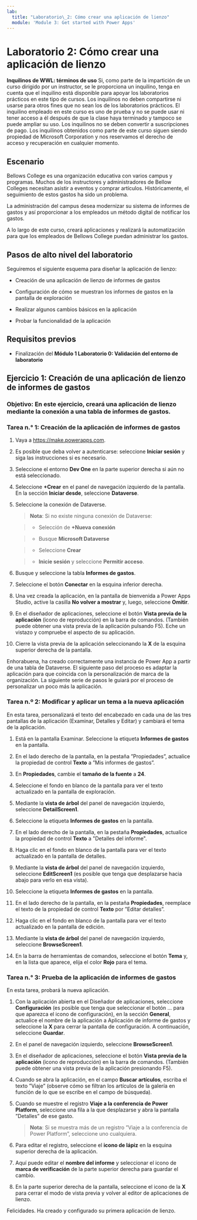 ```yaml
---
lab:
  title: "Laboratorio\_2: Cómo crear una aplicación de lienzo"
  module: 'Module 3: Get started with Power Apps'
---
```


# Laboratorio 2: Cómo crear una aplicación de lienzo

**Inquilinos de WWL: términos de uso** Si, como parte de la impartición de un curso dirigido por un instructor, se le proporciona un inquilino, tenga en cuenta que el inquilino está disponible para apoyar los laboratorios prácticos en este tipo de cursos. Los inquilinos no deben compartirse ni usarse para otros fines que no sean los de los laboratorios prácticos. El inquilino empleado en este curso es uno de prueba y no se puede usar ni tener acceso a él después de que la clase haya terminado y tampoco se puede ampliar su uso. Los inquilinos no se deben convertir a suscripciones de pago. Los inquilinos obtenidos como parte de este curso siguen siendo propiedad de Microsoft Corporation y nos reservamos el derecho de acceso y recuperación en cualquier momento. 

## Escenario

Bellows College es una organización educativa con varios campus y programas. Muchos de los instructores y administradores de Bellow Colleges necesitan asistir a eventos y comprar artículos. Históricamente, el seguimiento de estos gastos ha sido un problema. 

La administración del campus desea modernizar su sistema de informes de gastos y así proporcionar a los empleados un método digital de notificar los gastos. 

A lo largo de este curso, creará aplicaciones y realizará la automatización para que los empleados de Bellows College puedan administrar los gastos. 


## Pasos de alto nivel del laboratorio

Seguiremos el siguiente esquema para diseñar la aplicación de lienzo:

- Creación de una aplicación de lienzo de informes de gastos 

- Configuración de cómo se muestran los informes de gastos en la pantalla de exploración

- Realizar algunos cambios básicos en la aplicación

- Probar la funcionalidad de la aplicación

## Requisitos previos

- Finalización del **Módulo 1 Laboratorio 0: Validación del entorno de laboratorio**

## Ejercicio 1: Creación de una aplicación de lienzo de informes de gastos

### Objetivo: En este ejercicio, creará una aplicación de lienzo mediante la conexión a una tabla de informes de gastos.

### Tarea n.° 1: Creación de la aplicación de informes de gastos

1. Vaya a https://make.powerapps.com.

1. Es posible que deba volver a autenticarse: seleccione **Iniciar sesión** y siga las instrucciones si es necesario.

1. Seleccione el entorno **Dev One** en la parte superior derecha si aún no está seleccionado.

1. Seleccione **+Crear** en el panel de navegación izquierdo de la pantalla. En la sección **Iniciar desde**, seleccione **Dataverse**.

1. Seleccione la conexión de Dataverse.

    >**Nota**: Si no existe ninguna conexión de Dataverse:

    >   - Selección de **+Nueva conexión**

    >   - Busque **Microsoft Dataverse**

    >   - Seleccione **Crear**

    >   - **Inicie sesión** y seleccione **Permitir acceso**.

1. Busque y seleccione la tabla **Informes de gastos**.

1. Seleccione el botón **Conectar** en la esquina inferior derecha.

1. Una vez creada la aplicación, en la pantalla de bienvenida a Power Apps Studio, active la casilla **No volver a mostrar** y, luego, seleccione **Omitir**.

1. En el diseñador de aplicaciones, seleccione el botón **Vista previa de la aplicación** (icono de reproducción) en la barra de comandos. (También puede obtener una vista previa de la aplicación pulsando F5). Eche un vistazo y compruebe el aspecto de su aplicación.

1. Cierre la vista previa de la aplicación seleccionando la **X** de la esquina superior derecha de la pantalla.

Enhorabuena, ha creado correctamente una instancia de Power App a partir de una tabla de Dataverse. El siguiente paso del proceso es adaptar la aplicación para que coincida con la personalización de marca de la organización. La siguiente serie de pasos le guiará por el proceso de personalizar un poco más la aplicación.

### Tarea n.º 2: Modificar y aplicar un tema a la nueva aplicación

En esta tarea, personalizará el texto del encabezado en cada una de las tres pantallas de la aplicación (Examinar, Detalles y Editar) y cambiará el tema de la aplicación.

1. Está en la pantalla Examinar. Seleccione la etiqueta **Informes de gastos** en la pantalla.

1. En el lado derecho de la pantalla, en la pestaña ”Propiedades”, actualice la propiedad de control **Texto** a ”Mis informes de gastos”.

1. En **Propiedades**, cambie el **tamaño de la fuente** a **24**.

1. Seleccione el fondo en blanco de la pantalla para ver el texto actualizado en la pantalla de exploración.

1. Mediante la **vista de árbol** del panel de navegación izquierdo, seleccione **DetailScreen1**.

1. Seleccione la etiqueta **Informes de gastos** en la pantalla.

1. En el lado derecho de la pantalla, en la pestaña **Propiedades**, actualice la propiedad de control **Texto** a "Detalles del informe".

1. Haga clic en el fondo en blanco de la pantalla para ver el texto actualizado en la pantalla de detalles.

1. Mediante la **vista de árbol** del panel de navegación izquierdo, seleccione **EditScreen1** (es posible que tenga que desplazarse hacia abajo para verlo en esa vista).

1. Seleccione la etiqueta **Informes de gastos** en la pantalla.

1. En el lado derecho de la pantalla, en la pestaña **Propiedades**, reemplace el texto de la propiedad de control **Texto** por ”Editar detalles”.

1. Haga clic en el fondo en blanco de la pantalla para ver el texto actualizado en la pantalla de edición.

1. Mediante la **vista de árbol** del panel de navegación izquierdo, seleccione **BrowseScreen1**.

1. En la barra de herramientas de comandos, seleccione el botón **Tema** y, en la lista que aparece, elija el color **Rojo** para el tema.

### Tarea n.° 3: Prueba de la aplicación de informes de gastos

En esta tarea, probará la nueva aplicación.

1. Con la aplicación abierta en el Diseñador de aplicaciones, seleccione **Configuración** (es posible que tenga que seleccionar el botón ... para que aparezca el icono de configuración), en la sección **General**, actualice el nombre de la aplicación a Aplicación de informe de gastos y seleccione la **X** para cerrar la pantalla de configuración. A continuación, seleccione **Guardar**.

1. En el panel de navegación izquierdo, seleccione **BrowseScreen1**.

1. En el diseñador de aplicaciones, seleccione el botón **Vista previa de la aplicación** (icono de reproducción) en la barra de comandos. (También puede obtener una vista previa de la aplicación presionando F5).

1. Cuando se abra la aplicación, en el campo **Buscar artículos**, escriba el texto ”Viaje” (observe cómo se filtran los artículos de la galería en función de lo que se escribe en el campo de búsqueda).

1. Cuando se muestre el registro **Viaje a la conferencia de Power Platform**, seleccione una fila a la que desplazarse y abra la pantalla ”Detalles” de ese gasto.
 
    >**Nota**: Si se muestra más de un registro ”Viaje a la conferencia de Power Platform”, seleccione uno cualquiera.

1. Para editar el registro, seleccione el **icono de lápiz** en la esquina superior derecha de la aplicación.

1. Aquí puede editar el **nombre del informe** y seleccionar el icono de **marca de verificación** de la parte superior derecha para guardar el cambio.

1. En la parte superior derecha de la pantalla, seleccione el icono de la **X** para cerrar el modo de vista previa y volver al editor de aplicaciones de lienzo.

Felicidades. Ha creado y configurado su primera aplicación de lienzo.

 
